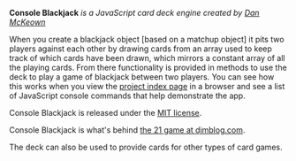 **Console Blackjack**
*is a JavaScript card deck engine created by [Dan McKeown](http://danmckeown.info)*

When you create a blackjack object [based on a matchup object] it pits two players against each other by drawing cards from an array used to keep track of which cards have been drawn, which mirrors a constant array of all the playing cards.  From there functionality is provided in methods to use the deck to play a game of blackjack between two players.  You can see how this works when you view the [project index page](index.html) in a browser and see a list of JavaScript console commands that help demonstrate the app.

Console Blackjack is released under the [MIT license](LICENSE).

Console Blackjack is what's behind [the 21 game at djmblog.com](http://djmblog.com/blackjack).

The deck can also be used to provide cards for other types of card games.
